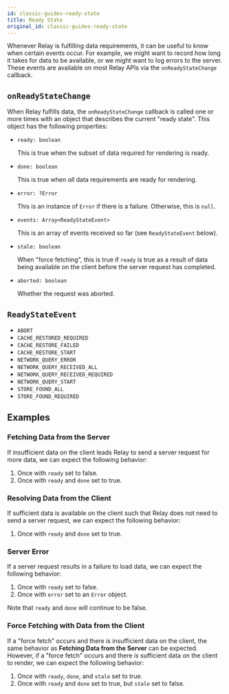 ```yaml
---
id: classic-guides-ready-state
title: Ready State
original_id: classic-guides-ready-state
---
```

Whenever Relay is fulfilling data requirements, it can be useful to know when certain events occur. For example, we might want to record how long it takes for data to be available, or we might want to log errors to the server. These events are available on most Relay APIs via the `onReadyStateChange` callback.

## `onReadyStateChange`

When Relay fulfills data, the `onReadyStateChange` callback is called one or more times with an object that describes the current "ready state". This object has the following properties:

-   `ready: boolean`

    This is true when the subset of data required for rendering is ready.

-   `done: boolean`

    This is true when _all_ data requirements are ready for rendering.

-   `error: ?Error`

    This is an instance of `Error` if there is a failure. Otherwise, this is
    `null`.

-   `events: Array<ReadyStateEvent>`

    This is an array of events received so far (see `ReadyStateEvent` below).

-   `stale: boolean`

    When "force fetching", this is true if `ready` is true as a result of data being available on the client before the server request has completed.

-   `aborted: boolean`

    Whether the request was aborted.

## `ReadyStateEvent`

-   `ABORT`
-   `CACHE_RESTORED_REQUIRED`
-   `CACHE_RESTORE_FAILED`
-   `CACHE_RESTORE_START`
-   `NETWORK_QUERY_ERROR`
-   `NETWORK_QUERY_RECEIVED_ALL`
-   `NETWORK_QUERY_RECEIVED_REQUIRED`
-   `NETWORK_QUERY_START`
-   `STORE_FOUND_ALL`
-   `STORE_FOUND_REQUIRED`

## Examples

### Fetching Data from the Server

If insufficient data on the client leads Relay to send a server request for more data, we can expect the following behavior:

1.  Once with `ready` set to false.
2.  Once with `ready` and `done` set to true.

### Resolving Data from the Client

If sufficient data is available on the client such that Relay does not need to send a server request, we can expect the following behavior:

1.  Once with `ready` and `done` set to true.

### Server Error

If a server request results in a failure to load data, we can expect the following behavior:

1.  Once with `ready` set to false.
2.  Once with `error` set to an `Error` object.

Note that `ready` and `done` will continue to be false.

### Force Fetching with Data from the Client

If a "force fetch" occurs and there is insufficient data on the client, the same behavior as **Fetching Data from the Server** can be expected. However, if a "force fetch" occurs and there _is_ sufficient data on the client to render, we can expect the following behavior:

1.  Once with `ready`, `done`, and `stale` set to true.
2.  Once with `ready` and `done` set to true, but `stale` set to false.
